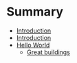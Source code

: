 # Summary

* [Introduction](README.md)
* [Introduction](Readme.md)
* [Hello World](doc-files/a.md)
   * [Great buildings](doc-files/b.md)

